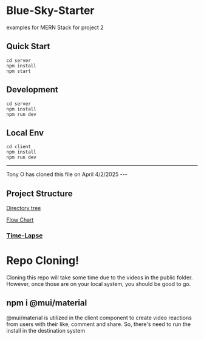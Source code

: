 # Blue-Sky-Starter

examples for MERN Stack for project 2

## Quick Start

```
cd server
npm install
npm start
```

## Development

```
cd server
npm install
npm run dev
```

## Local Env

```
cd client
npm install
npm run dev
```

---

Tony O has cloned this file on April 4/2/2025 ---

## Project Structure

[Directory tree](./tree.txt)

[Flow Chart](flowChart.md)

### [Time-Lapse](timeLapse.md)

# Repo Cloning!

Cloning this repo will take some time due to the videos in the public folder. However, once those are on your local system, you should be good to go.

## npm i @mui/material

@mui/material is utilized in the client component to create video reactions from users with their like, comment and share. So, there's need to run the install in the destination system
